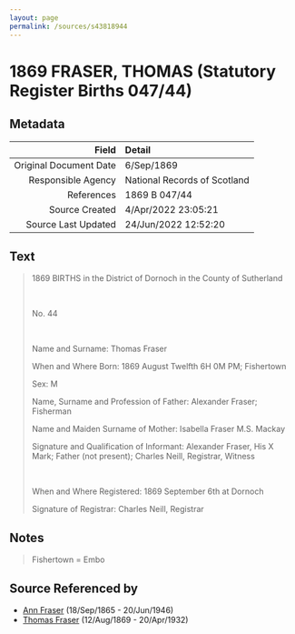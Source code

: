 ```yaml
---
layout: page
permalink: /sources/s43818944
---
```


# 1869 FRASER, THOMAS (Statutory Register Births 047/44)

## Metadata
Field | Detail
---:|:---
Original Document Date | 6/Sep/1869
Responsible Agency | National Records of Scotland
References | 1869 B 047/44
Source Created | 4/Apr/2022 23:05:21
Source Last Updated | 24/Jun/2022 12:52:20

## Text

> 1869 BIRTHS in the District of Dornoch in the County of Sutherland
>
> <br/>
>
> No. 44
>
> <br/>
>
> Name and Surname: Thomas Fraser
>
> When and Where Born: 1869 August Twelfth 6H 0M PM; Fishertown
>
> Sex: M
>
> Name, Surname and Profession of Father: Alexander Fraser; Fisherman
>
> Name and Maiden Surname of Mother: Isabella Fraser M.S. Mackay
>
> Signature and Qualification of Informant: Alexander Fraser, His X Mark; Father (not present); Charles Neill, Registrar, Witness
>
> <br/>
>
> When and Where Registered: 1869 September 6th at Dornoch
>
> Signature of Registrar: Charles Neill, Registrar
>

## Notes

> Fishertown = Embo
>


## Source Referenced by

* [Ann Fraser](../people/@70425788@-ann-fraser-b1865-9-18-d1946-6-20.md) (18/Sep/1865 - 20/Jun/1946)
* [Thomas Fraser](../people/@69725432@-thomas-fraser-b1869-8-12-d1932-4-20.md) (12/Aug/1869 - 20/Apr/1932)
